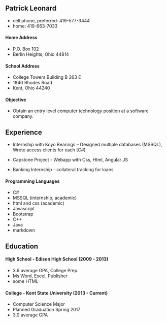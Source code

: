 ## Patrick Leonard
  * cell phone, preferred: 419-577-3444
  * home: 419-663-7033
	
#### Home Address
  * P.O. Box 102
  * Berlin Heights, Ohio 44814
	
#### School Address
  * College Towers Building B 263 E
  * 1840 Rhodes Road
  * Kent, Ohio 44240
  
#### Objective
  * Obtain an entry level computer technology position at a software company. 
	
## Experience
  * Internship with Koyo Bearings – Designed multiple databases (MSSQL), Wrote access clients for each (C#)
  
  * Capstone Project - Webapp with Css, Html, Angular JS
  
  * Banking Internship - collateral tracking for loans
  
#### Programming Languages
  * C# 
  * MSSQL (internship, academic)
  * html and css (academic)
  * Javascript
  * Bootstrap 
  * C++ 
  * Java 
  * markdown 
	
## Education

#### High School - Edison High School (2009 - 2013)
  * 3.6 average GPA, College Prep.
  * Ms Word, Excel, Publisher
  * some HTML
  
#### College - Kent State University (2013 - Current)
  * Computer Science Major
  * Planned Graduation Spring 2017
  * 3.0 average GPA
